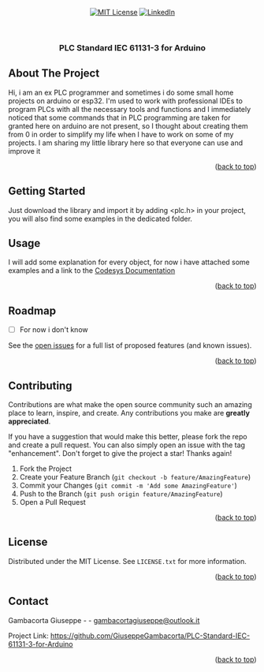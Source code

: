 <!-- Improved compatibility of back to top link: See: https://github.com/othneildrew/Best-README-Template/pull/73 -->
<a name="readme-top"></a>
<!--
*** Thanks for checking out the Best-README-Template. If you have a suggestion
*** that would make this better, please fork the repo and create a pull request
*** or simply open an issue with the tag "enhancement".
*** Don't forget to give the project a star!
*** Thanks again! Now go create something AMAZING! :D
-->



<!-- PROJECT SHIELDS -->
<!--
*** I'm using markdown "reference style" links for readability.
*** Reference links are enclosed in brackets [ ] instead of parentheses ( ).
*** See the bottom of this document for the declaration of the reference variables
*** for contributors-url, forks-url, etc. This is an optional, concise syntax you may use.
*** https://www.markdownguide.org/basic-syntax/#reference-style-links
-->
<div style="text-align:center;">

[![MIT License][license-shield]][license-url]
[![LinkedIn][linkedin-shield]][linkedin-url]
</div>



<!-- PROJECT LOGO -->
<br />


<h3 align="center">PLC Standard IEC 61131-3 for Arduino</h3>

  
</div>







<!-- ABOUT THE PROJECT -->
## About The Project


Hi, i am an ex PLC programmer and sometimes i do some small home projects on arduino or esp32. I'm used to work with professional IDEs to program PLCs with all the necessary tools and functions and I immediately noticed that some commands that in PLC programming are taken for granted here on arduino are not present, so I thought about creating them from 0 in order to simplify my life when I have to work on some of my projects.
I am sharing my little library here so that everyone can use and improve it

<p align="right">(<a href="#readme-top">back to top</a>)</p>





<!-- GETTING STARTED -->
## Getting Started

Just download the library and import it by adding <plc.h> in your project, you will also find some examples in the dedicated folder.


## Usage

I will add some explanation for every object, for now i have attached some examples and a link to the [Codesys Documentation](https://help.codesys.com/webapp/idx-Standard-lib;product=Standard;version=3.5.17.0)


<p align="right">(<a href="#readme-top">back to top</a>)</p>



<!-- ROADMAP -->
## Roadmap

- [ ] For now i don't know


See the [open issues](https://github.com/GiuseppeGambacorta/PLC-Standard-IEC-61131-3-for-Arduino/issues) for a full list of proposed features (and known issues).

<p align="right">(<a href="#readme-top">back to top</a>)</p>



<!-- CONTRIBUTING -->
## Contributing

Contributions are what make the open source community such an amazing place to learn, inspire, and create. Any contributions you make are **greatly appreciated**.

If you have a suggestion that would make this better, please fork the repo and create a pull request. You can also simply open an issue with the tag "enhancement".
Don't forget to give the project a star! Thanks again!

1. Fork the Project
2. Create your Feature Branch (`git checkout -b feature/AmazingFeature`)
3. Commit your Changes (`git commit -m 'Add some AmazingFeature'`)
4. Push to the Branch (`git push origin feature/AmazingFeature`)
5. Open a Pull Request

<p align="right">(<a href="#readme-top">back to top</a>)</p>



<!-- LICENSE -->
## License

Distributed under the MIT License. See `LICENSE.txt` for more information.

<p align="right">(<a href="#readme-top">back to top</a>)</p>



<!-- CONTACT -->
## Contact

Gambacorta Giuseppe -  - gambacortagiuseppe@outlook.it

Project Link: [https://github.com/GiuseppeGambacorta/PLC-Standard-IEC-61131-3-for-Arduino
](https://github.com/GiuseppeGambacorta/PLC-Standard-IEC-61131-3-for-Arduino
)

<p align="right">(<a href="#readme-top">back to top</a>)</p>



[license-shield]: https://img.shields.io/github/license/GiuseppeGambacorta/PLC-Standard-IEC-61131-3-for-Arduino.svg?style=for-the-badge
[license-url]: https://github.com/GiuseppeGambacorta/PLC-Standard-IEC-61131-3-for-Arduino/blob/main/LICENSE.TXT


[linkedin-shield]: https://img.shields.io/badge/-LinkedIn-black.svg?style=for-the-badge&logo=linkedin&colorB=555
[linkedin-url]: https://www.linkedin.com/in/giuseppe-gambacorta-36534425a/






